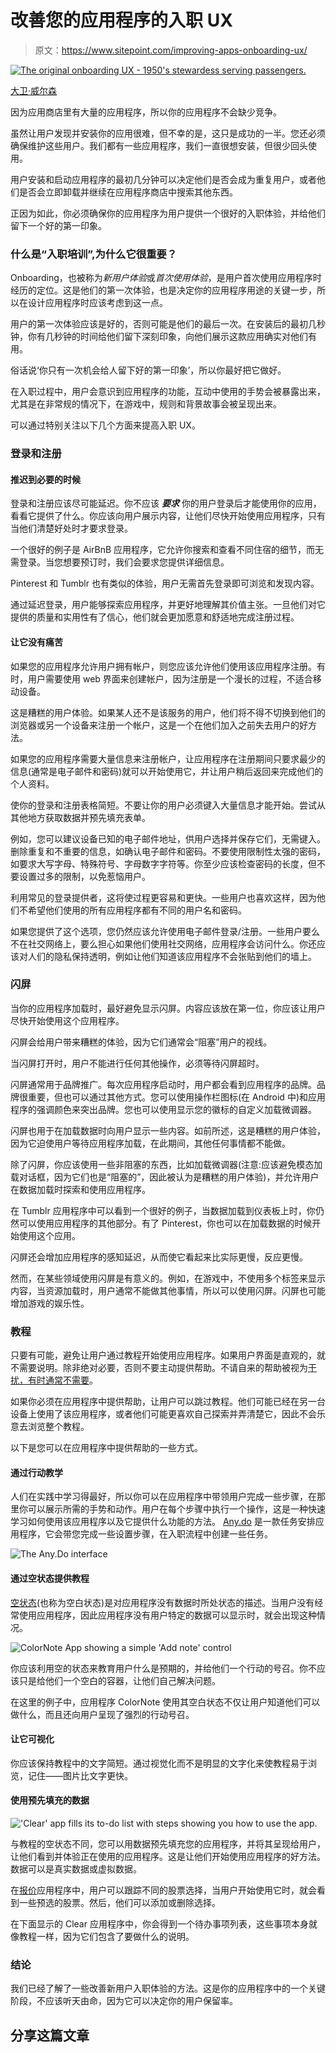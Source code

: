 # 改善您的应用程序的入职 UX

> 原文：<https://www.sitepoint.com/improving-apps-onboarding-ux/>

[![The original onboarding UX - 1950's stewardess serving passengers.](img/360744de19b0c64f385bdfc628fcd6fc.png)](https://www.flickr.com/photos/davidwilson1949/5938202925/in/photostream/)

[大卫·威尔森](https://www.flickr.com/photos/davidwilson1949/5938202925/in/photostream/)

因为应用商店里有大量的应用程序，所以你的应用程序不会缺少竞争。

虽然让用户发现并安装你的应用很难，但不幸的是，这只是成功的一半。您还必须确保维护这些用户。我们都有一些应用程序，我们一直很想安装，但很少回头使用。

用户安装和启动应用程序的最初几分钟可以决定他们是否会成为重复用户，或者他们是否会立即卸载并继续在应用程序商店中搜索其他东西。

正因为如此，你必须确保你的应用程序为用户提供一个很好的入职体验，并给他们留下一个好的第一印象。

### 什么是“入职培训”,为什么它很重要？

Onboarding，也被称为*新用户体验*或*首次使用体验*，是用户首次使用应用程序时经历的定位。这是他们的第一次体验，也是决定你的应用程序用途的关键一步，所以在设计应用程序时应该考虑到这一点。

用户的第一次体验应该是好的，否则可能是他们的最后一次。在安装后的最初几秒钟，你有几秒钟的时间给他们留下深刻印象，向他们展示这款应用确实对他们有用。

俗话说‘你只有一次机会给人留下好的第一印象’，所以你最好把它做好。

在入职过程中，用户会意识到应用程序的功能，互动中使用的手势会被暴露出来，尤其是在非常规的情况下，在游戏中，规则和背景故事会被呈现出来。

可以通过特别关注以下几个方面来提高入职 UX。

### 登录和注册

#### 推迟到必要的时候

登录和注册应该尽可能延迟。你不应该 ***要求*** 你的用户登录后才能使用你的应用，看看它提供了什么。你应该向用户展示内容，让他们尽快开始使用应用程序，只有当他们清楚好处时才要求登录。

一个很好的例子是 AirBnB 应用程序，它允许你搜索和查看不同住宿的细节，而无需登录。当您想要预订时，我们会要求您提供详细信息。

Pinterest 和 Tumblr 也有类似的体验，用户无需首先登录即可浏览和发现内容。

通过延迟登录，用户能够探索应用程序，并更好地理解其价值主张。一旦他们对它提供的质量和实用性有了信心，他们就会更加愿意和舒适地完成注册过程。

#### 让它没有痛苦

如果您的应用程序允许用户拥有帐户，则您应该允许他们使用该应用程序注册。有时，用户需要使用 web 界面来创建帐户，因为注册是一个漫长的过程，不适合移动设备。

这是糟糕的用户体验。如果某人还不是该服务的用户，他们将不得不切换到他们的浏览器或另一个设备来注册一个帐户，这是一个在他们加入之前失去用户的好方法。

如果您的应用程序需要大量信息来注册帐户，让应用程序在注册期间只要求最少的信息(通常是电子邮件和密码)就可以开始使用它，并让用户稍后返回来完成他们的个人资料。

使你的登录和注册表格简短。不要让你的用户必须键入大量信息才能开始。尝试从其他地方获取数据并预先填充表单。

例如，您可以建议设备已知的电子邮件地址，供用户选择并保存它们，无需键入。删除重复和不重要的信息，如确认电子邮件和密码。不要使用限制性太强的密码，如要求大写字母、特殊符号、字母数字字符等。你至少应该检查密码的长度，但不要设置过多的限制，以免惹恼用户。

利用常见的登录提供者，这将使过程更容易和更快。一些用户也喜欢这样，因为他们不希望他们使用的所有应用程序都有不同的用户名和密码。

如果您提供了这个选项，您仍然应该允许使用电子邮件登录/注册。一些用户要么不在社交网络上，要么担心如果他们使用社交网络，应用程序会访问什么。你还应该对人们的隐私保持透明，例如让他们知道该应用程序不会张贴到他们的墙上。

### 闪屏

当你的应用程序加载时，最好避免显示闪屏。内容应该放在第一位，你应该让用户尽快开始使用这个应用程序。

闪屏会给用户带来糟糕的体验，因为它们通常会“阻塞”用户的视线。

当闪屏打开时，用户不能进行任何其他操作，必须等待闪屏超时。

闪屏通常用于品牌推广。每次应用程序启动时，用户都会看到应用程序的品牌。品牌很重要，但也可以通过其他方式。您可以使用操作栏图标(在 Android 中)和应用程序的强调颜色来突出品牌。您也可以使用显示您的徽标的自定义加载微调器。

闪屏也用于在加载数据时向用户显示一些内容。如前所述，这是糟糕的用户体验，因为它迫使用户等待应用程序加载，在此期间，其他任何事情都不能做。

除了闪屏，你应该使用一些非阻塞的东西，比如加载微调器(注意:应该避免模态加载对话框，因为它们也是“阻塞的”，因此被认为是糟糕的用户体验)，并允许用户在数据加载时探索和使用应用程序。

在 Tumblr 应用程序中可以看到一个很好的例子，当数据加载到仪表板上时，你仍然可以使用应用程序的其他部分。有了 Pinterest，你也可以在加载数据的时候开始使用这个应用。

闪屏还会增加应用程序的感知延迟，从而使它看起来比实际更慢，反应更慢。

然而，在某些领域使用闪屏是有意义的。例如，在游戏中，不使用多个标签来显示内容，当资源加载时，用户通常不能做其他事情，所以可以使用闪屏。闪屏也可能增加游戏的娱乐性。

### 教程

只要有可能，避免让用户通过教程开始使用应用程序。如果用户界面是直观的，就不需要说明。除非绝对必要，否则不要主动提供帮助。不请自来的帮助被视为[干扰，有时通常不需要](https://developer.android.com/design/patterns/help.html#your-app)。

如果你必须在应用程序中提供帮助，让用户可以跳过教程。他们可能已经在另一台设备上使用了该应用程序，或者他们可能更喜欢自己探索并弄清楚它，因此不会乐意去浏览整个教程。

以下是您可以在应用程序中提供帮助的一些方式。

#### 通过行动教学

人们在实践中学习得最好，所以你可以在应用程序中带领用户完成一些步骤，在那里你可以展示所需的手势和动作。用户在每个步骤中执行一个操作，这是一种快速学习如何使用该应用程序以及它提供什么功能的方法。 [Any.do](http://www.any.do/ "Any.do website interface") 是一款任务安排应用程序，它会带您完成一些设置步骤，在入职流程中创建一些任务。

![The Any.Do interface ](img/f4944b04908ee65ed571e30ce736902d.png)

#### 通过空状态提供教程

[空状态](http://blog.teamtreehouse.com/tips-for-creating-a-blank-slate)(也称为空白状态)是对应用程序没有数据时所处状态的描述。当用户没有经常使用应用程序，因此应用程序没有用户特定的数据可以显示时，就会出现这种情况。

![ColorNote App showing a simple 'Add note' control](img/8e72840940a53603d6592b1724284a06.png)

你应该利用空的状态来教育用户什么是预期的，并给他们一个行动的号召。你不应该只是给他们一个空白的容器，让他们自己解决问题。

在这里的例子中，应用程序 ColorNote 使用其空白状态不仅让用户知道他们可以做什么，而且还向用户呈现了强烈的行动号召。

#### 让它可视化

你应该保持教程中的文字简短。通过视觉化而不是明显的文字化来使教程易于浏览，记住——图片比文字更快。

#### 使用预先填充的数据

!['Clear' app fills its to-do list with steps showing you how to use the app.](img/579c8621705dffc707356857182d206a.png)

与教程的空状态不同，您可以用数据预先填充您的应用程序，并将其呈现给用户，让他们看到并体验正在使用的应用程序。这是让他们开始使用应用程序的好方法。数据可以是真实数据或虚拟数据。

在[报价](https://play.google.com/store/apps/details?id=com.michaelpardo.quotes&hl=en)应用程序中，用户可以跟踪不同的股票选择，当用户开始使用它时，就会看到一些预选的股票。然后，他们可以添加或删除选择。

在下面显示的 Clear 应用程序中，你会得到一个待办事项列表，这些事项本身就像教程一样，因为它们包含了要做什么的说明。

### 结论

我们已经了解了一些改善新用户入职体验的方法。这是你的应用程序中的一个关键阶段，不应该听天由命，因为它可以决定你的用户保留率。

## 分享这篇文章